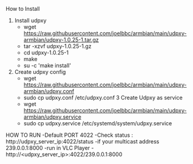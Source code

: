 How to Install 
1. Install udpxy 
    -  wget https://raw.githubusercontent.com/joelbbc/armbian/main/udpxy-armbian/udpxy-1.0.25-1.tar.gz
    -  tar -xzvf udpxy-1.0.25-1.gz
    -  cd udpxy-1.0.25-1
    -  make 
    -  su -c 'make install'
2.  Create udpxy config
    -  wget https://raw.githubusercontent.com/joelbbc/armbian/main/udpxy-armbian/udpxy.conf
    -  sudo cp udpxy.conf /etc/udpxy.conf
3   Create Udpxy as service
    -  wget https://raw.githubusercontent.com/joelbbc/armbian/main/udpxy-armbian/udpxy.service
    -  sudo cp udpxy.service /etc/systemd/system/udpxy.service

HOW TO RUN
-Default PORT 4022 
-Check status : http://udpxy_server_ip:4022/status
-if your multicast address 239.0.0.1:8000
-run in VLC Player 
-http://<udpxy_server_ip>:4022/239.0.0.1:8000

